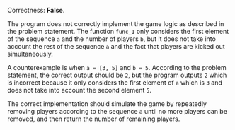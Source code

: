 Correctness: **False**.

The program does not correctly implement the game logic as described in the problem statement. The function `func_1` only considers the first element of the sequence `a` and the number of players `b`, but it does not take into account the rest of the sequence `a` and the fact that players are kicked out simultaneously.

A counterexample is when `a = [3, 5]` and `b = 5`. According to the problem statement, the correct output should be `2`, but the program outputs `2` which is incorrect because it only considers the first element of `a` which is `3` and does not take into account the second element `5`. 

The correct implementation should simulate the game by repeatedly removing players according to the sequence `a` until no more players can be removed, and then return the number of remaining players.